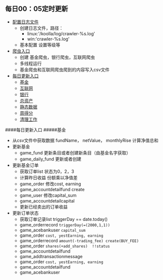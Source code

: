 ## 每日00：05定时更新
- [配置日志文件](#confLogger)
    - 创建日志文件，路径：
      - linux:'/koolla/log/crawler-%s.log'   
      - win:'crawler-%s.log'
    - 基本配置 设置等级等
- [爬虫入口](#crawlerEntry)
    - 创建 基金爬虫，银行爬虫，互联网爬虫
    - 多线程运行
    - 基金爬虫和互联网爬虫爬到的内容写入csv文件
- [每日更新入口](#updatedaily)
    - [基金](#fundupdate)
    - [互联网](#inetupdate)
    - [银行](#bankupdate)
    - [总资产](#capitalupdate)
    - [静态数据](#staticupdate)
    - [周得分](#pointupdate)
    - [清理工作](#clean)

####每日更新入口
#####基金
- 从csv文件中获取数据 fundName， netValue， monthlyRise  计算净值总和
- 更新基金  
    - game_fund 更新条目或者创建新条目（由基金名字获取）
    - game_daily_fund 更新或者创建
- 更新基金订单
    - 获取订单list 状态为0，2，3 
    - 计算昨日收益 份额乘以净值差
    - game_order 修改cost, earning
    - game_accountdetailfund  create
    - game_user 修改capital_sum
    - game_accountdetailcapital
    - 更新已经卖出的订单收益
- 更新订单状态
    - 获取订单记录list triggerDay == date.today()
    - game_orderrecord `triggerDay(=(2000,1,1))`
    - game_acebankuser `capital_sum`
    - game_order `cost, yestEarning, earning`
    - game_orderrecord `amount(-trading_fee) create(BUY_FEE)`
    - game_order `shares(+add_shares)  !!status`
    - game_accountdetailfund
    - game_addtransactionmessage
    - game_order `cost, yestEarning, earning`
    - game_accountdetailfund
    - game_acebankuser

